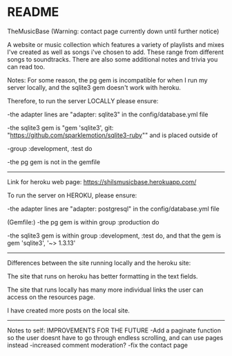 # README
TheMusicBase
(Warning: contact page currently down until further notice)

A website or music collection which features a variety of playlists and mixes I've created as well as songs i've chosen to add.
These range from different songs to soundtracks.
There are also some additional notes and trivia you can read too.


Notes: For some reason, the pg gem is incompatible for when I run my server locally, and the sqlite3 gem doesn't work with heroku.

Therefore, to run the server LOCALLY please ensure:

-the adapter lines are "adapter: sqlite3" in the config/database.yml file

-the sqlite3 gem is "gem 'sqlite3', git: "https://github.com/sparklemotion/sqlite3-ruby"" and is placed outside of

-group :development, :test do

-the pg gem is not in the gemfile

-------------------------------------------------------------

Link for heroku web page: 
https://shilsmusicbase.herokuapp.com/

To run the server on HEROKU, please ensure:

-the adapter lines are "adapter: postgresql" in the config/database.yml file

(Gemfile:)
-the pg gem is within group :production do

-the sqlite3 gem is within group :development, :test do, and that the gem is gem 'sqlite3', '~> 1.3.13'

---------------------------------------------------------------------------------------------------------------

Differences between the site running locally and the heroku site:

The site that runs on heroku has better formatting in the text fields.

The site that runs locally has many more individual links the user can access on the resources page.

I have created more posts on the local site.

------------------------------------------------------------------------------------------------

Notes to self: IMPROVEMENTS FOR THE FUTURE
-Add a paginate function so the user doesnt have to go through endless scrolling, and can use pages instead
-increased comment moderation?
-fix the contact page


